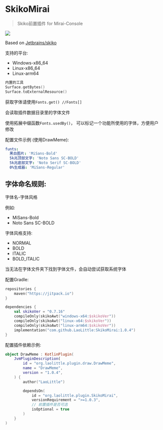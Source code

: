 # SkikoMirai
> Skiko前置插件 for Mirai-Console

[![](https://jitpack.io/v/LaoLittle/SkikoMirai.svg)](https://jitpack.io/#LaoLittle/SkikoMirai)

Based on [Jetbrains/skiko](https://github.com/JetBrains/skiko)

支持的平台:
- Windows-x86_64
- Linux-x86_64
- Linux-arm64

```kotlin
内置的工具
Surface.getBytes()
Surface.toExternalResource()
```

获取字体请使用`Fonts.get() //Fonts[]`

会读取插件数据目录里的字体文件

使用拓展中缀函数`Fonts.usedBy()`，
可以标记一个功能所使用的字体，方便用户修改

配置文件示例 (使用DrawMeme):
```yaml
funts: 
  黑白图片: 'MiSans-Bold'
  5k兆顶部文字: 'Noto Sans SC-BOLD'
  5k兆底部文字: 'Noto Serif SC-BOLD'
  0%生成器: 'MiSans-Regular'
```

## 字体命名规则: 
字体名-字体风格

例如:
- MiSans-Bold
- Noto Sans SC-BOLD

字体风格支持: 
- NORMAL
- BOLD
- ITALIC
- BOLD_ITALIC

当无法在字体文件夹下找到字体文件，会自动尝试获取系统字体

配置Gradle: 
```kotlin
repositories {
    maven("https://jitpack.io")
}

dependencies {
    val skikoVer = "0.7.16"
    compileOnly(skikoAwt("windows-x64:$skikoVer"))
    compileOnly(skikoAwt("linux-x64:$skikoVer"))
    compileOnly(skikoAwt("linux-arm64:$skikoVer"))
    implementation("com.github.LaoLittle:SkikoMirai:1.0.4")
}
```

配置插件依赖示例: 
```kotlin
object DrawMeme : KotlinPlugin(
    JvmPluginDescription(
        id = "org.laolittle.plugin.draw.DrawMeme",
        name = "DrawMeme",
        version = "1.0.4",
    ) {
        author("LaoLittle")

        dependsOn(
            id = "org.laolittle.plugin.SkikoMirai",
            versionRequirement = ">=1.0.3",
            // 前置插件是否可选
            isOptional = true
        )
    }
)
```
